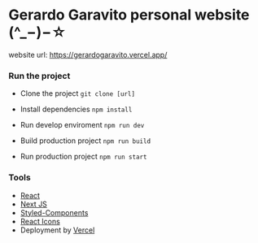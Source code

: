 # Gerardo Garavito personal website (^_−)−☆

website url: https://gerardogaravito.vercel.app/

### Run the project
- Clone the project
`git clone [url]`

- Install dependencies
`npm install`

- Run develop enviroment
`npm run dev`

- Build production project
`npm run build`

- Run production project
`npm run start`

### Tools
- [React](http://es.reactjs.org/ "React")
- [Next JS](http://nextjs.org/ "Next JS")
- [Styled-Components](http://styled-components.com/ "Styled-Components")
- [React Icons](https://react-icons.github.io/react-icons/ "React Icons")
- Deployment by [Vercel](http://vercel.com "Vercel")